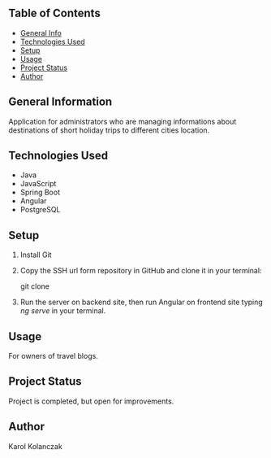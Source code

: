 ## Table of Contents
* [General Info](#general-information)
* [Technologies Used](#technologies-used)
* [Setup](#setup)
* [Usage](#usage)
* [Project Status](#project-status)
* [Author](#author)

## General Information
Application for administrators who are managing informations about destinations of short holiday trips to different cities location.

## Technologies Used
- Java
- JavaScript
- Spring Boot
- Angular
- PostgreSQL

## Setup
1. Install Git
2. Copy the SSH url form repository in GitHub and clone it in your terminal:

    git clone <ssh-url>

3. Run the server on backend site, then run Angular on frontend site typing *ng serve* in your terminal.

## Usage
For owners of travel blogs.

## Project Status
Project is completed, but open for improvements.

## Author
Karol Kolanczak
